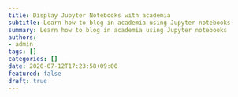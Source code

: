 ```yaml
---
title: Display Jupyter Notebooks with academia
subtitle: Learn how to blog in academia using Jupyter notebooks
summary: Learn how to blog in academia using Jupyter notebooks
authors:
- admin
tags: []
categories: []
date: 2020-07-12T17:23:58+09:00
featured: false
draft: true
---
```


